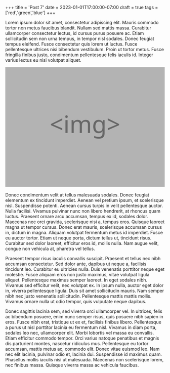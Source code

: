 +++
title = 'Post 7'
date = 2023-01-01T17:00:00-07:00
draft = true
tags = ['red','green','blue']
+++

Lorem ipsum dolor sit amet, consectetur adipiscing elit. Mauris commodo tortor non metus faucibus blandit. Nullam sed mattis massa. Curabitur ullamcorper consectetur lectus, id cursus purus posuere ac. Etiam sollicitudin sem non urna tempus, in tempor nisl sodales. Donec feugiat tempus eleifend. Fusce consectetur quis lorem ut luctus. Fusce pellentesque ultrices nisi bibendum vestibulum. Proin ut tortor metus. Fusce fringilla finibus justo, condimentum pellentesque felis iaculis id. Integer varius lectus eu nisi volutpat aliquet.

![Bryce Canyon National Park](pic1.png)

Donec condimentum velit at tellus malesuada sodales. Donec feugiat elementum ex tincidunt imperdiet. Aenean vel pretium ipsum, et scelerisque nisl. Suspendisse potenti. Aenean cursus turpis in velit pellentesque auctor. Nulla facilisi. Vivamus pulvinar nunc non libero hendrerit, at rhoncus quam luctus. Praesent ornare arcu accumsan, tempus ex id, sodales dolor. Maecenas nec orci gravida, scelerisque nisi a, tempus eros. Quisque laoreet magna ut tempor cursus. Donec erat mauris, scelerisque accumsan cursus in, dictum in magna. Aliquam volutpat fermentum metus id imperdiet. Fusce eu auctor tortor. Etiam ut neque porta, dictum tellus ut, tincidunt risus. Curabitur sed dolor laoreet, efficitur eros id, mollis nulla. Nam augue velit, congue non vehicula at, pharetra vel tellus.

Praesent tempor risus iaculis convallis suscipit. Praesent et tellus nec nibh accumsan consectetur. Sed dolor ante, dapibus ut neque a, facilisis tincidunt leo. Curabitur eu ultricies nulla. Duis venenatis porttitor neque eget molestie. Fusce aliquam eros non justo maximus, vitae volutpat ligula aliquet. Pellentesque maximus semper laoreet. In eget sodales nibh. Vivamus sed efficitur velit, nec volutpat ex. In ipsum nulla, auctor eget dolor in, viverra pellentesque ligula. Duis sit amet sollicitudin mauris. Nam semper nibh nec justo venenatis sollicitudin. Pellentesque mattis mattis mollis. Vivamus ornare nulla ut odio tempor, quis vulputate neque dapibus.

Donec sagittis lacinia sem, sed viverra orci ullamcorper vel. In ultrices, felis ac bibendum posuere, enim nunc semper risus, quis posuere nibh sapien in eros. Fusce nibh erat, tristique ut ex et, facilisis finibus libero. Pellentesque a purus ut nisl porttitor lacinia eu fermentum nisl. Vivamus in diam porta, sodales leo nec, ullamcorper elit. Morbi lobortis vel massa eu convallis. Etiam efficitur commodo tempor. Orci varius natoque penatibus et magnis dis parturient montes, nascetur ridiculus mus. Pellentesque eu tortor accumsan, mattis metus ac, commodo elit. Donec vitae euismod leo. Nam nec elit lacinia, pulvinar odio et, lacinia dui. Suspendisse id maximus quam. Phasellus mollis iaculis nisi ut malesuada. Maecenas non scelerisque lorem, nec finibus massa. Quisque viverra massa ac vehicula faucibus. 
